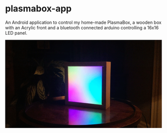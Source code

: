# plasmabox-app
An Android application to control my home-made PlasmaBox, a wooden box with an Acrylic front and a bluetooth connected arduino controlling a 16x16 LED panel.

![PlasmaBox GIF](/plasmabox.gif)

